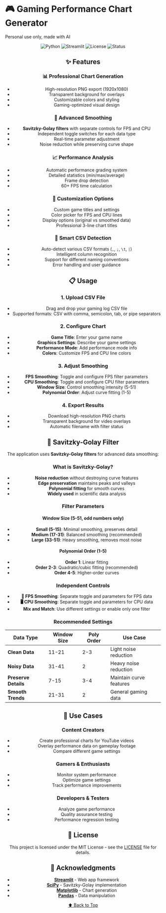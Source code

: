 # 🎮 Gaming Performance Chart Generator

Personal use only, made with AI
<div align="center">

![Python](https://img.shields.io/badge/python-v3.8+-blue.svg)
![Streamlit](https://img.shields.io/badge/streamlit-v1.28+-red.svg)
![License](https://img.shields.io/badge/license-MIT-green.svg)
![Status](https://img.shields.io/badge/status-active-success.svg)

## ✨ Features

### 📊 **Professional Chart Generation**
- High-resolution PNG export (1920x1080)
- Transparent background for overlays
- Customizable colors and styling
- Gaming-optimized visual design

### 🔧 **Advanced Smoothing**
- **Savitzky-Golay filters** with separate controls for FPS and CPU
- Independent toggle switches for each data type
- Real-time parameter adjustment
- Noise reduction while preserving curve shape

### 📈 **Performance Analysis**
- Automatic performance grading system
- Detailed statistics (min/max/average)
- Frame drop detection
- 60+ FPS time calculation

### 🎨 **Customization Options**
- Custom game titles and settings
- Color picker for FPS and CPU lines
- Display options (original vs smoothed data)
- Professional 3-line chart titles

### 📱 **Smart CSV Detection**
- Auto-detect various CSV formats (`,`, `;`, `\t`, `|`)
- Intelligent column recognition
- Support for different naming conventions
- Error handling and user guidance

## 📋 Usage

### 1. **Upload CSV File**
- Drag and drop your gaming log CSV file
- Supported formats: CSV with comma, semicolon, tab, or pipe separators

### 2. **Configure Chart**
- **Game Title**: Enter your game name
- **Graphics Settings**: Describe your game settings
- **Performance Mode**: Add performance mode info
- **Colors**: Customize FPS and CPU line colors

### 3. **Adjust Smoothing**
- **FPS Smoothing**: Toggle and configure FPS filter parameters
- **CPU Smoothing**: Toggle and configure CPU filter parameters
- **Window Size**: Control smoothing intensity (5-51)
- **Polynomial Order**: Adjust curve fitting (1-5)

### 4. **Export Results**
- Download high-resolution PNG charts
- Transparent background for video overlays
- Automatic filename with filter status

## 🔧 Savitzky-Golay Filter

The application uses **Savitzky-Golay filters** for advanced data smoothing:

### What is Savitzky-Golay?
- **Noise reduction** without destroying curve features
- **Edge preservation** maintains peaks and valleys
- **Polynomial fitting** for smooth curves
- **Widely used** in scientific data analysis

### Filter Parameters

#### Window Size (5-51, odd numbers only)
- **Small (5-15)**: Minimal smoothing, preserves detail
- **Medium (17-31)**: Balanced smoothing (recommended)
- **Large (33-51)**: Heavy smoothing, removes most noise

#### Polynomial Order (1-5)
- **Order 1**: Linear fitting
- **Order 2-3**: Quadratic/cubic fitting (recommended)
- **Order 4-5**: Higher-order curves

### Independent Controls
- **🎯 FPS Smoothing**: Separate toggle and parameters for FPS data
- **🖥️ CPU Smoothing**: Separate toggle and parameters for CPU data
- **Mix and Match**: Use different settings or enable only one filter

### Recommended Settings
| Data Type | Window Size | Poly Order | Use Case |
|-----------|-------------|------------|----------|
| **Clean Data** | 11-21 | 2-3 | Light noise reduction |
| **Noisy Data** | 31-41 | 2 | Heavy noise reduction |
| **Preserve Details** | 7-15 | 3-4 | Maintain curve features |
| **Smooth Trends** | 21-31 | 2 | General gaming data |

## 🎯 Use Cases

### Content Creators
- Create professional charts for YouTube videos
- Overlay performance data on gameplay footage
- Compare different game settings

### Gamers & Enthusiasts
- Monitor system performance
- Optimize game settings
- Track performance improvements

### Developers & Testers
- Analyze game performance
- Quality assurance testing
- Performance regression testing

## 📝 License

This project is licensed under the MIT License - see the [LICENSE](LICENSE) file for details.

## 🙏 Acknowledgments

- **[Streamlit](https://streamlit.io/)** - Web app framework
- **[SciPy](https://scipy.org/)** - Savitzky-Golay implementation
- **[Matplotlib](https://matplotlib.org/)** - Chart generation
- **[Pandas](https://pandas.pydata.org/)** - Data manipulation

[⬆ Back to Top](#-gaming-performance-chart-generator)

</div>
